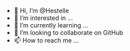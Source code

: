 - 👋 Hi, I’m @Hestelle
- 👀 I’m interested in ...
- 🌱 I’m currently learning ...
- 💞️ I’m looking to collaborate on GitHub
- 📫 How to reach me ...

<!---
Hestelle/Hestelle is a ✨ special ✨ repository because its `README.md` (this file) appears on your GitHub profile.
You can click the Preview link to take a look at your changes.
--->
